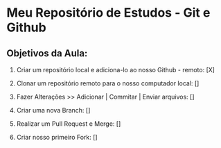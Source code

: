 # Meu Repositório de Estudos - Git e Github

## Objetivos da Aula:

1. Criar um repositório local e adiciona-lo ao nosso Github - remoto: [X]

2. Clonar um repositório remoto para o nosso computador local: []

3. Fazer Alterações  >> Adicionar | Commitar | Enviar arquivos: []

4. Criar uma nova Branch: []

5. Realizar um Pull Request e Merge: []

6. Criar nosso primeiro Fork: []